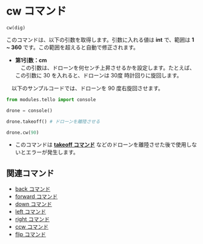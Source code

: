 # cw コマンド

```cw(dig)```
<br>

 このコマンドは、以下の引数を取得します。引数に入れる値は **int** で、範囲は **1 ~ 360** です。この範囲を超えると自動で修正されます。

- **第1引数：cm**<br>
　この引数は、ドローンを何センチ上昇させるかを設定します。たとえば、この引数に 30 を入れると、ドローンは 30度 時計回りに旋回します。

　以下のサンプルコードでは、ドローンを 90 度右旋回させます。

```python
from modules.tello import console

drone = console()

drone.takeoff() # ドローンを離陸させる

drone.cw(90)
```

- このコマンドは **[takeoff コマンド]()** などのドローンを離陸させた後で使用しないとエラーが発生します。

## 関連コマンド

- [back コマンド]()
- [forward コマンド]()
- [down コマンド]()
- [left コマンド]()
- [right コマンド]()
- [ccw コマンド]()
- [flip コマンド]()
